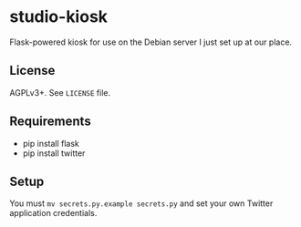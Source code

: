studio-kiosk
============

Flask-powered kiosk for use on the Debian server I just set up at our place.

## License

AGPLv3+. See `LICENSE` file.

## Requirements

*   pip install flask
*   pip install twitter

## Setup

You must `mv secrets.py.example secrets.py` and set your own
Twitter application credentials.
